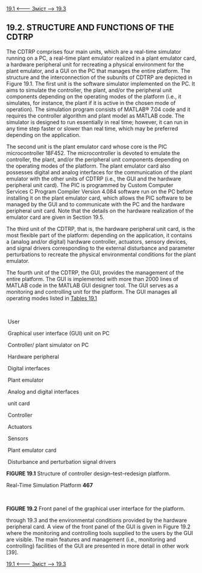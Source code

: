 [19.1 <--- ](19_1.md) [   Зміст   ](README.md) [--> 19.3](19_3.md)

## 19.2. STRUCTURE AND FUNCTIONS OF THE CDTRP

The CDTRP comprises four main units, which are a real-time simulator running on a PC, a real-time plant emulator realized in a plant emulator card, a hardware peripheral unit for recreating a physical environment for the plant emulator, and a GUI on the PC that manages the entire platform. The structure and the interconnection of the subunits of CDTRP are depicted in Figure 19.1. The first unit is the software simulator implemented on the PC. It aims to simulate the controller, the plant, and/or the peripheral unit components depending on the operating modes of the platform (i.e., it simulates, for instance, the plant if it is active in the chosen mode of operation). The simulation program consists of MATLAB® 7.04 code and it requires the controller algorithm and plant model as MATLAB code. The simulator is designed to run essentially in real time; however, it can run in any time step faster or slower than real time, which may be preferred depending on the application.

The second unit is the plant emulator card whose core is the PIC microcontroller 18F452. The microcontroller is devoted to emulate the controller, the plant, and/or the peripheral unit components depending on the operating modes of the platform. The plant emulator card also possesses digital and analog interfaces for the communication of the plant emulator with the other units of CDTRP (i.e., the GUI and the hardware peripheral unit card). The PIC is programmed by Custom Computer Services C Program Compiler Version 4.084 software run on the PC before installing it on the plant emulator card, which allows the PIC software to be managed by the GUI and to communicate with the PC and the hardware peripheral unit card. Note that the details on the hardware realization of the emulator card are given in Section 19.5.

The third unit of the CDTRP, that is, the hardware peripheral unit card, is the most flexible part of the platform: depending on the application, it contains a (analog and/or digital) hardware controller, actuators, sensory devices, and signal drivers corresponding to the external disturbance and parameter perturbations to recreate the physical environmental conditions for the plant emulator.

The fourth unit of the CDTRP, the GUI, provides the management of the entire platform. The GUI is implemented with more than 2000 lines of MATLAB code in the MATLAB GUI designer tool. The GUI serves as a monitoring and controlling unit for the platform. The GUI manages all operating modes listed in [Tables 19.1](#_bookmark101)

​                                                                                           

​            User            

​            Graphical user interface (GUI) unit on PC            

​            Controller/ plant simulator on PC            

​            Hardware peripheral            

​            Digital interfaces            

​            Plant emulator            

​            Analog and digital interfaces            

​            unit card                   

​             Controller            

​             Actuators            

​            Sensors            

​            Plant emulator card            

​             Disturbance and perturbation signal drivers            







 

**FIGURE 19.1** Structure of controller design–test–redesign platform.



Real-Time Simulation Platform                                 **467**

​     

**FIGURE 19.2** Front panel of the graphical user interface for the platform.

 

through 19.3 and the environmental conditions provided by the hardware peripheral card. A view of the front panel of the GUI is given in Figure 19.2 where the monitoring and controlling tools supplied to the users by the GUI are visible. The main features and management (i.e., monitoring and controlling) facilities of the GUI are presented in more detail in other work [39].

[19.1 <--- ](19_1.md) [   Зміст   ](README.md) [--> 19.3](19_3.md)